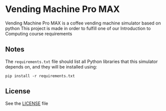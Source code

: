 # Vending Machine Pro MAX
Vending Machine Pro MAX is a coffee vending machine simulator based on python
This project is made in order to fulfill one of our Introduction to Computing course requirements

## Notes
The `requirements.txt` file should list all Python libraries that this simulator depends on, and they will be installed using:

```
pip install -r requirements.txt
```

## License
See the [LICENSE](LICENSE) file
